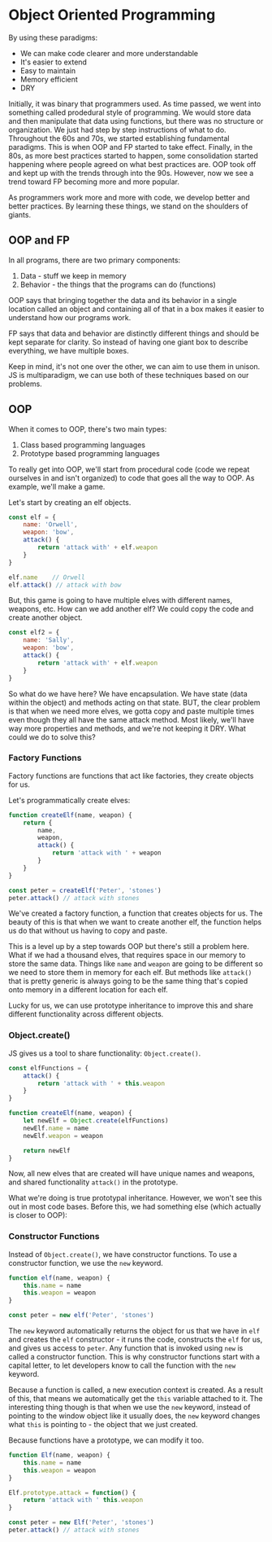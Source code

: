 # Object Oriented Programming

By using these paradigms: 
- We can make code clearer and more understandable 
- It's easier to extend
- Easy to maintain
- Memory efficient
- DRY

Initially, it was binary that programmers used. As time passed, we went into something called prodedural style of programming. We would store data and then manipulate that data using functions, but there was no structure or organization. We just had step by step instructions of what to do. Throughout the 60s and 70s, we started establishing fundamental paradigms. This is when OOP and FP started to take effect. Finally, in the 80s, as more best practices started to happen, some consolidation started happening where people agreed on what best practices are. OOP took off and kept up with the trends through into the 90s. However, now we see a trend toward FP becoming more and more popular. 

As programmers work more and more with code, we develop better and better practices. By learning these things, we stand on the shoulders of giants. 

## OOP and FP

In all programs, there are two primary components:
1. Data - stuff we keep in memory
2. Behavior - the things that the programs can do (functions)

OOP says that bringing together the data and its behavior in a single location called an object and containing all of that in a box makes it easier to understand how our programs work.

FP says that data and behavior are distinctly different things and should be kept separate for clarity. So instead of having one giant box to describe everything, we have multiple boxes. 

Keep in mind, it's not one over the other, we can aim to use them in unison. JS is multiparadigm, we can use both of these techniques based on our problems. 

## OOP

When it comes to OOP, there's two main types:
1. Class based programming languages
2. Prototype based programming languages

To really get into OOP, we'll start from procedural code (code we repeat ourselves in and isn't organized) to code that goes all the way to OOP. As example, we'll make a game.

Let's start by creating an elf objects.

```js
const elf = {
	name: 'Orwell',
	weapon: 'bow',
	attack() {
		return 'attack with' + elf.weapon
	}
}

elf.name	// Orwell
elf.attack() // attack with bow
```
But, this game is going to have multiple elves with different names, weapons, etc. How can we add another elf? We could copy the code and create another object.
```js
const elf2 = {
	name: 'Sally',
	weapon: 'bow',
	attack() {
		return 'attack with' + elf.weapon
	}
}
```
So what do we have here? We have encapsulation. We have state (data within the object) and methods acting on that state. BUT, the clear problem is that when we need more elves, we gotta copy and paste multiple times even though they all have the same attack method. Most likely, we'll have way more properties and methods, and we're not keeping it DRY. What could we do to solve this?

### Factory Functions

Factory functions are functions that act like factories, they create objects for us.

Let's programmatically create elves:
```js
function createElf(name, weapon) {
	return {
		name,
		weapon,
		attack() {
			return 'attack with ' + weapon
		}
	}
}

const peter = createElf('Peter', 'stones')
peter.attack() // attack with stones
```
We've created a factory function, a function that creates objects for us. The beauty of this is that when we want to create another elf, the function helps us do that without us having to copy and paste. 

This is a level up by a step towards OOP but there's still a problem here. What if we had a thousand elves, that requires space in our memory to store the same data. Things like `name` and `weapon` are going to be different so we need to store them in memory for each elf. But methods like `attack()` that is pretty generic is always going to be the same thing that's copied onto memory in a different location for each elf. 

Lucky for us, we can use prototype inheritance to improve this and share different functionality across different objects. 

### Object.create()

JS gives us a tool to share functionality: `Object.create()`.
```js
const elfFunctions = {
	attack() {
		return 'attack with ' + this.weapon
	}
}

function createElf(name, weapon) {
	let newElf = Object.create(elfFunctions)
	newElf.name = name
	newElf.weapon = weapon

	return newElf
}
```

Now, all new elves that are created will have unique names and weapons, and shared functionality `attack()` in the prototype. 

What we're doing is true prototypal inheritance. However, we won't see this out in most code bases. Before this, we had something else (which actually is closer to OOP):

### Constructor Functions

Instead of `Object.create()`, we have constructor functions. To use a constructor function, we use the `new` keyword. 
```js
function elf(name, weapon) {
	this.name = name
	this.weapon = weapon
}

const peter = new elf('Peter', 'stones')
```
The `new` keyword automatically returns the object for us that we have in `elf` and creates the `elf` constructor - it runs the code, constructs the `elf` for us, and gives us access to `peter`. Any function that is invoked using `new` is called a constructor function. This is why constructor functions start with a capital letter, to let developers know to call the function with the `new` keyword. 

Because a function is called, a new execution context is created. As a result of this, that means we automatically get the `this` variable attached to it. The interesting thing though is that when we use the `new` keyword, instead of pointing to the window object like it usually does, the `new` keyword changes what `this` is pointing to - the object that we just created.

Because functions have a prototype, we can modify it too.
```js
function Elf(name, weapon) {
	this.name = name
	this.weapon = weapon
}

Elf.prototype.attack = function() {
	return 'attack with ' this.weapon
}

const peter = new Elf('Peter', 'stones')
peter.attack() // attack with stones
```
